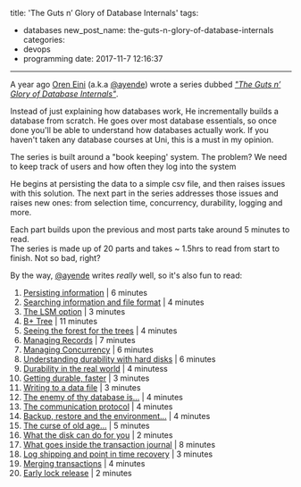 title: 'The Guts n’ Glory of Database Internals'
tags:
  - databases
new_post_name: the-guts-n-glory-of-database-internals 
categories:
  - devops
  - programming
date: 2017-11-7 12:16:37
---

A year ago [Oren Eini](https://ayende.com) (a.k.a [@ayende](https://twitter.com/ayende)) wrote a series dubbed [*"The Guts n’ Glory of Database Internals"*](https://ayende.com/blog/posts/series/174337/the-guts-n-glory-of-database-internals).

Instead of just explaining how databases work, He incrementally builds a database from scratch. He goes over most database essentials, so once done you'll be able to understand how databases actually work. If you haven't taken any database courses at Uni, this is a must in my opinion.

The series is built around a "book keeping' system. The problem? We need to keep track of users and how often they log into the system

He begins at persisting the data to a simple csv file, and then raises issues with this solution. The next part in the series addresses those issues and raises new ones: from selection time, concurrency, durability, logging and more.

Each part builds upon the previous and most parts take around 5 minutes to read.  
The series is made up of 20 parts and takes ~ 1.5hrs to read from start to finish. Not so bad, right? 

By the way, [@ayende](https://twitter.com/ayende) writes *really* well, so it's also fun to read:

1. [Persisting information](https://ayende.com/blog/174337/the-guts-n-glory-of-database-internals-persisting-information) | 6 minutes
2. [Searching information and file format](https://ayende.com/blog/174369/the-guts-n-glory-of-database-internals-searching-information-and-file-format) | 4 minutes
3. [The LSM option](https://ayende.com/blog/174370/the-guts-n-glory-of-database-internals-the-lsm-option) | 3 minutes
4. [B+ Tree](https://ayende.com/blog/174402/the-guts-n-glory-of-database-internals-b-tree) | 11 minutes
5. [Seeing the forest for the trees](https://ayende.com/blog/174465/the-guts-n-glory-of-database-internals-seeing-the-forest-for-the-trees) | 4 minutes
6. [Managing Records](https://ayende.com/blog/174561/the-guts-n-glory-of-database-internals-managing-records) | 7 minutes
7. [Managing Concurrency](https://ayende.com/blog/174562/the-guts-n-glory-of-database-internals-managing-concurrency) | 6 minutes
8. [Understanding durability with hard disks](https://ayende.com/blog/174563/the-guts-n-glory-of-database-internals-understanding-durability-with-hard-disks) | 6 minutes
9. [Durability in the real world](https://ayende.com/blog/174564/the-guts-n-glory-of-database-internals-durability-in-the-real-world) | 4 minutess
10. [Getting durable, faster](https://ayende.com/blog/174565/the-guts-n-glory-of-database-internals-getting-durable-faster) | 3 minutes
11. [Writing to a data file](https://ayende.com/blog/174566/the-guts-n-glory-of-database-internals-writing-to-a-data-file) | 3 minutes
12. [The enemy of thy database is…](https://ayende.com/blog/174593/the-guts-n-glory-of-database-internals-the-enemy-of-thy-database-is) | 4 minutes
13. [The communication protocol](https://ayende.com/blog/174594/the-guts-n-glory-of-database-internals-the-communication-protocol) | 4 minutes
14. [Backup, restore and the environment…](https://ayende.com/blog/174625/the-guts-n-glory-of-database-internals-backup-restore-and-the-environment) | 4 minutes
15. [The curse of old age…](https://ayende.com/blog/174657/the-guts-n-glory-of-database-internals-the-curse-of-old-age) | 5 minutes
16. [What the disk can do for you](https://ayende.com/blog/174659/the-guts-n-glory-of-database-internals-what-the-disk-can-do-for-you) | 2 minutes
17. [What goes inside the transaction journal](https://ayende.com/blog/174916/the-guts-n-glory-of-database-internals-what-goes-inside-the-transaction-journal) | 8 minutes
18. [Log shipping and point in time recovery](https://ayende.com/blog/174917/the-guts-n-glory-of-database-internals-log-shipping-and-point-in-time-recovery) | 3 minutes
19. [Merging transactions](https://ayende.com/blog/174945/the-guts-n-glory-of-database-internals-merging-transactions) | 4 minutes
20. [Early lock release](https://ayende.com/blog/174946/the-guts-n-glory-of-database-internals-early-lock-release) | 2 minutes